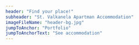```yaml
---
header: "Find your place!"
subheader: "St. Valkanela Apartman Accommodation"
imageFileName: "header-bg.jpg"
jumpToAnchor: "Portfolio"
jumpToAnchorText: "See accommodation"
---
```

